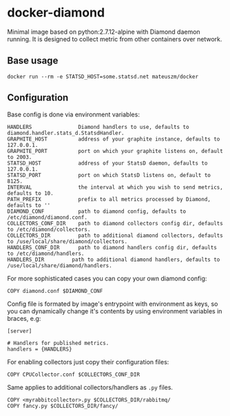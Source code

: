 # docker-diamond

Minimal image based on python:2.7.12-alpine with Diamond daemon running.
It is designed to collect metric from other containers over network.

## Base usage ##
```
docker run --rm -e STATSD_HOST=some.statsd.net mateuszm/docker
```

## Configuration ##
Base config is done via environment variables:

```
HANDLERS               Diamond handlers to use, defaults to diamond.handler.stats_d.StatsdHandler.
GRAPHITE_HOST          address of your graphite instance, defaults to 127.0.0.1.
GRAPHITE_PORT          port on which your graphite listens on, default to 2003.
STATSD_HOST            address of your StatsD daemon, defaults to 127.0.0.1.
STATSD_PORT            port on which StatsD listens on, default to 8125.
INTERVAL               the interval at which you wish to send metrics, defaults to 10.
PATH_PREFIX            prefix to all metrics processed by Diamond, defaults to ''
DIAMOND_CONF           path to diamond config, defaults to /etc/diamond/diamond.conf.
COLLECTORS_CONF_DIR    path to diamond collectors config dir, defaults to /etc/diamond/collectors.
COLLECTORS_DIR         path to additional diamond collectors, defaults to /use/local/share/diamond/collectors.
HANDLERS_CONF_DIR      path to diamond handlers config dir, defaults to /etc/diamond/handlers.
HANDLERS_DIR         path to additional diamond handlers, defaults to /use/local/share/diamond/handlers.
```

For more sophisticated cases you can copy your own diamond config:
```
COPY diamond.conf $DIAMOND_CONF
```

Config file is formated by image's entrypoint with environment as keys,
so you can dynamically change it's contents by using environment
variables in braces, e.g:
```
[server]

# Handlers for published metrics.
handlers = {HANDLERS}
```


For enabling collectors just copy their configuration files:
```
COPY CPUCollector.conf $COLLECTORS_CONF_DIR
```

Same applies to additional collectors/handlers as `.py` files.
```
COPY <myrabbitcollector>.py $COLLECTORS_DIR/rabbitmq/
COPY fancy.py $COLLECTORS_DIR/fancy/
```
